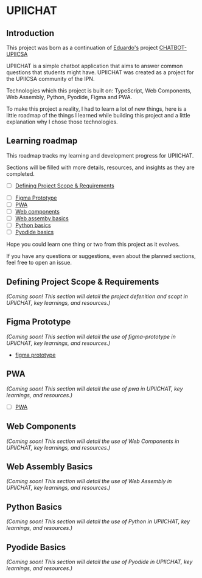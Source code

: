 # UPIICHAT

## Introduction

This project was born as a continuation of [Eduardo's](https://github.com/EduDN)
project [CHATBOT-UPIICSA](https://github.com/EduDN/CHATBOT-UPIICSA)

UPIICHAT is a simple chatbot application that aims to answer common questions
that students might have. UPIICHAT was created as a project for the UPIICSA
community of the IPN.

Technologies which this project is built on: TypeScript, Web Components,
Web Assembly, Python, Pyodide, Figma and PWA.

To make this project a reality, I had to learn a lot of new things, here is a
little roadmap of the things I learned while building this project and a little
explanation why I chose those technologies.

## Learning roadmap

This roadmap tracks my learning and development progress for UPIICHAT.

Sections will be filled with more details, resources, and insights as they are
completed.

- [ ] [Defining Project Scope & Requirements]()
<!-- - [ ] [Basic project prerequesites](#basic-project-prerequesites) -->
- [ ] [Figma Prototype](#figma-prototype)
- [ ] [PWA](#pwa)
- [ ] [Web components](#web-components)
- [ ] [Web assemby basics](#web-assembly-basics)
- [ ] [Python basics](#python-basics)
- [ ] [Pyodide basics](#pyodide-basics)

Hope you could learn one thing or two from this project as it evolves.

If you have any questions or suggestions, even about the planned sections, feel
free to open an issue.

## Defining Project Scope & Requirements

_(Coming soon! This section will detail the project defenition and scopt in UPIICHAT, key learnings, and resources.)_

<!-- ## Basic Project Prerequesites -->

## Figma Prototype

_(Coming soon! This section will detail the use of figma-prototype in UPIICHAT, key learnings, and resources.)_

- [figma prototype](https://www.figma.com/design/dSmMIxdTmK21ef3iyO2EiH/upiichat?node-id=0-1&t=oqjGb9UlxVnltCvR-1)

## PWA

_(Coming soon! This section will detail the use of pwa in UPIICHAT, key learnings, and resources.)_

- [ ] [PWA](https://web.dev/learn/pwa)

## Web Components

_(Coming soon! This section will detail the use of Web Components in UPIICHAT, key learnings, and resources.)_

## Web Assembly Basics

_(Coming soon! This section will detail the use of Web Assembly in UPIICHAT, key learnings, and resources.)_

## Python Basics

_(Coming soon! This section will detail the use of Python in UPIICHAT, key learnings, and resources.)_

## Pyodide Basics

_(Coming soon! This section will detail the use of Pyodide in UPIICHAT, key learnings, and resources.)_
